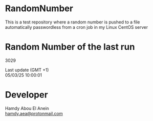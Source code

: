 # RandomNumber    
This is a test repository where a random number is pushed to a file automatically passwordless from a cron job in my Linux CentOS server    
# Random Number of the last run   
3029
      
Last update (GMT +1)    
05/03/25 10:00:01
# Developer    
Hamdy Abou El Anein   
hamdy.aea@protonmail.com

